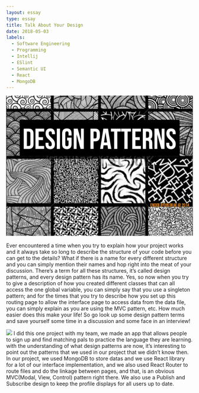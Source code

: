```yaml
---
layout: essay
type: essay
title: Talk About Your Design
date: 2018-05-03
labels:
  - Software Engineering
  - Programming
  - Intellij
  - ESlint
  - Semantic UI
  - React
  - MongoDB
---
```

<img class="ui tiny left circular floated image" src="../images/design-patterns.jpg">

Ever encountered a time when you try to explain how your project works and it always take so long to describe the 
structure of your code before you can get to the details? What if there is a name for every different structure and 
you can simply mention their names and hop right into the meat of your discussion. There’s a term for all these 
structures, it’s called design patterns, and every design pattern has its name. Yes, so now when you try to give a 
description of how you created different classes that can all access the one global variable, you can simply say that 
you use a singleton pattern; and for the times that you try to describe how you set up this routing page to allow the 
interface page to access data from the data file, you can simply explain as you are using the MVC pattern, etc. How 
much easier does this make your life! So go look up some design pattern terms and save yourself some time in a discussion 
and some face in an interview!

<img class="ui tiny left circular floated image" src="../images/mvc.jpg">
I did this one project with my team, we made an app that allows people to sign up and find matching pals to practice the 
language they are learning. with the understanding of what design patterns are now, it’s interesting to point out the 
patterns that we used in our project that we didn’t know then. In our project, we used MongoDB to store datas and we 
use React library for a lot of our interface implementation, and we also used React Router to route files and do the 
linkage between pages, and that, is an obvious MVC(Modal, View, Control) pattern right there. We also use a Publish 
and Subscribe design to keep the profile displays for all users up to date.
